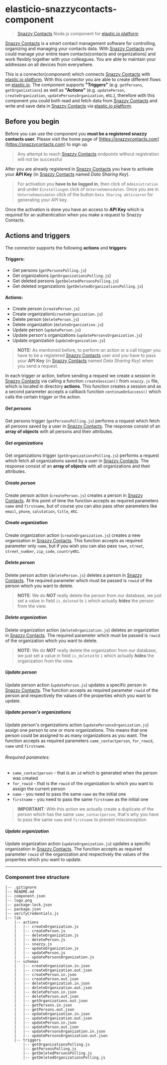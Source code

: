 # elasticio-snazzycontacts-component
> [Snazzy Contacts](https://snazzycontacts.com) Node.js component for [elastic.io platform](http://www.elastic.io "elastic.io platform")

[Snazzy Contacts](https://snazzycontacts.com) is a smart contact management software for controlling, organizing and managing your contacts data. With [Snazzy Contacts](https://snazzycontacts.com) you could manage your entire team contacts(contacts and organizations) and work flexibly together with your colleagues. You are able to maintain your addresses on all devices from everywhere.

This is a connector(*component*) which connects [Snazzy Contacts](https://snazzycontacts.com) with [elastic.io platform](http://www.elastic.io "elastic.io platform"). With this connector you are able to create different flows on [elastic.io](http://www.elastic.io "elastic.io platform"). The component supports **"Triggers"** (e.g. ``getPersons``, ``getOrganizations``) as well as **"Actions"** (e.g. ``updatePerson``, ``createOrganization``, ``updatePersonsOrganization``, etc.), therefore with this component you could both read and fetch data from [Snazzy Contacts](https://snazzycontacts.com) and write and save data in [Snazzy Contacts](https://snazzycontacts.com) via [elastic.io platform](http://www.elastic.io "elastic.io platform").

## Before you begin

Before you can use the component you **must be a registered snazzy contacts user**. Please visit the home page of [https://snazzycontacts.com](https://snazzycontacts.com) to sign up.
> Any attempt to reach [Snazzy Contacts](https://snazzycontacts.com) endpoints without registration will not be successful

After you are already registered in [Snazzy Contacts](https://snazzycontacts.com) you have to activate your **API Key** (in [Snazzy Contacts](https://snazzycontacts.com) named *Data Sharing Key*).
> For activation you **have to be logged in**, then click of ``Administration`` and under ```Einstellungen``` click of ``Unternehmensdaten``. Once you are in ``Unternehmensdaten`` click of the button ``Data Sharing aktivieren`` for generating your API key.

Once the activation is done you have an access to **API Key** which is required for an authentication when you make a request to Snazzy Contacts.

## Actions and triggers
The connector supports the following **actions** and **triggers**:
#### Triggers:
  - Get persons (```getPersonsPolling.js```)
  - Get organizations (```getOrganizationsPolling.js```)
  - Get deleted persons (```getDeletedPersonsPolling.js```)
  - Get deleted organizations (```getDeletedOrganizationsPolling.js```)

#### Actions:
  - Create person (```createPerson.js```)
  - Create organization(```createOrganization.js```)
  - Delete person (```deletePerson.js```)
  - Delete organization (```deleteOrganization.js```)
  - Update person (```updatePerson.js```)
  - Update person's organizations (```updatePersonsOrganization.js```)
  - Update organization (```updateOrganization.js```)

> **NOTE:** As mentioned before, to perform an action or a call trigger you have to be a registered [Snazzy Contacts](https://snazzycontacts.com) user and you have to pass your **API Key** (in [Snazzy Contacts](https://snazzycontacts.com) named *Data Sharing Key*) when you send a request.

In each trigger or action, before sending a request we create a session in [Snazzy Contacts](https://snazzycontacts.com) via calling a function ```createSession()``` from ```snazzy.js``` file, which is located in directory **actions**. This function creates a session and as a second parameter accepts a callback function ```continueOnSuccess()``` which calls the certain trigger or the action.

##### Get persons

Get persons trigger (```getPersonsPolling.js```) performs a request which fetch all persons saved by a user in [Snazzy Contacts](https://snazzycontacts.com). The response consist of an **array of objects** with all persons and their attributes.

##### Get organizations

Get organizations trigger (```getOrganizationsPolling.js```) performs a request which fetch all organizations saved by a user in [Snazzy Contacts](https://snazzycontacts.com). The response consist of an **array of objects** with all organizations and their attributes.

##### Create person

Create person action (``createPerson.js``) creates a person in [Snazzy Contacts](https://snazzycontacts.com). At this point of time the function accepts as required parameters ``name`` and ``firstname``, but of course you can also pass other parameters like ``email``, ``phone``, ``salutation``, ``title``, etc.

##### Create organization

Create organization action (``createOrganization.js``) creates a new organization in [Snazzy Contacts](https://snazzycontacts.com). This function accepts as required parameter only ``name``, but if you wish you can also pass ``town``, ``street``, ``street_number``, ``zip_code``, ``country``etc.

##### Delete person

Delete person action (``deletePerson.js``) deletes a person in [Snazzy Contacts](https://snazzycontacts.com). The required parameter which must be passed is ``rowid`` of the person which you want to delete.

>**NOTE**: We do ***NOT*** really delete the person from our database, we just set a value in field ``is_deleted`` to ``1`` which actually ***hides*** the person from the view.

##### Delete organization

Delete organization action (``deleteOrganization.js``) deletes an organization in [Snazzy Contacts](https://snazzycontacts.com). The required parameter which must be passed is ``rowid`` of the organization which you want to delete.

>**NOTE**: We do ***NOT*** really delete the organization from our database, we just set a value in field ``is_deleted`` to ``1`` which actually ***hides*** the organization from the view.

##### Update person

Update person action (``updatePerson.js``) updates a specific person in [Snazzy Contacts](https://snazzycontacts.com). The function accepts as required parameter ``rowid`` of the person and respectively the values of the properties which you want to update.

##### Update person's organizations
Update person's organizations action (```updatePersonsOrganization.js```) assign one person to one or more organizations. This means that one person could be  assigned to as many organizations as you want. The function accepts as required parameters ``same_contactperson``, ``for_rowid``, ````name```` und ``firstname``.

###### Rrequired parametes:
  - ``same_contactperson`` - that is an ``id`` which is generated when the person was created
  - ``for_rowid`` - that is the ``rowid`` of the organization to which you want to assign the current person
  - ``name`` - you need to pass the same ``name`` as the initial one  
  - ``firstname`` - you need to pass the same ``firstname`` as the initial one

>**IMPORTANT**:  With this action we actually create a duplicate of the person which has the same ``same_contactperson``, that's why you have to pass the same ``name`` and ``firstname`` to prevent misconception

##### Update organization

Update organization action (``updateOrganization.js``) updates a specific organization in [Snazzy Contacts](https://snazzycontacts.com). The function accepts as required parameter ``rowid`` of the organization  and respectively the values of the properties which you want to update.

***

### Component tree structure

    |-- .gitignore
    |-- README.md
    |-- component.json
    |-- logo.png
    |-- package-lock.json
    |-- package.json
    |-- verifyCredentials.js
    |-- lib
        |-- actions
        |   |-- createOrganization.js
        |   |-- createPerson.js
        |   |-- deleteOrganization.js
        |   |-- deletePerson.js
        |   |-- snazzy.js
        |   |-- updateOrganization.js
        |   |-- updatePerson.js
        |   |-- updatePersonsOrganization.js
        |-- schemas
        |   |-- createOrganization.in.json
        |   |-- createOrganization.out.json
        |   |-- createPerson.in.json
        |   |-- createPerson.out.json
        |   |-- deleteOrganization.in.json
        |   |-- deleteOrganization.out.json
        |   |-- deletePerson.in.json
        |   |-- deletePerson.out.json
        |   |-- getOrganizations.out.json
        |   |-- getPersons.in.json
        |   |-- getPersons.out.json
        |   |-- updateOrganization.in.json
        |   |-- updateOrganization.out.json
        |   |-- updatePerson.in.json
        |   |-- updatePerson.out.json
        |   |-- updatePersonsOrganization.in.json
        |   |-- updatePersonsOrganization.out.json
        |-- triggers
            |-- getOrganizationsPolling.js
            |-- getPersonsPolling.js
            |-- getDeletedPersonsPolling.js
            |-- getDeletedOrganizationsPolling.js
